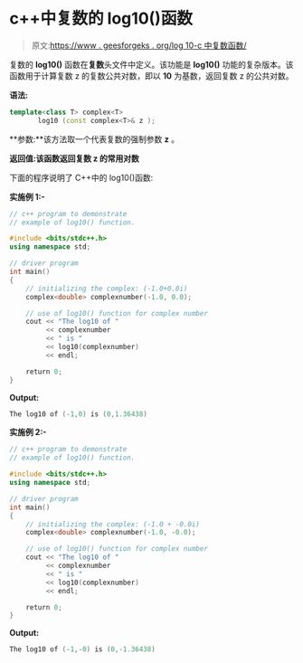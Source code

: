 # c++中复数的 log10()函数

> 原文:[https://www . geesforgeks . org/log 10-c 中复数函数/](https://www.geeksforgeeks.org/log10-function-for-complex-number-in-c/)

复数的 **log10()** 函数在**复数**头文件中定义。该功能是 **log10()** 功能的复杂版本。该函数用于计算复数 z 的复数公共对数，即以 **10** 为基数，返回复数 z 的公共对数。

**语法:**

```cpp
template<class T> complex<T> 
       log10 (const complex<T>& z );

```

**参数:**该方法取一个代表复数的强制参数 **z** 。

**返回值:**该函数返回复数 z 的**常用对数**

下面的程序说明了 C++中的 log10()函数:

**实施例 1:-**

```cpp
// c++ program to demonstrate
// example of log10() function.

#include <bits/stdc++.h>
using namespace std;

// driver program
int main()
{
    // initializing the complex: (-1.0+0.0i)
    complex<double> complexnumber(-1.0, 0.0);

    // use of log10() function for complex number
    cout << "The log10 of "
         << complexnumber
         << " is "
         << log10(complexnumber)
         << endl;

    return 0;
}
```

**Output:**

```cpp
The log10 of (-1,0) is (0,1.36438)

```

**实施例 2:-**

```cpp
// c++ program to demonstrate
// example of log10() function.

#include <bits/stdc++.h>
using namespace std;

// driver program
int main()
{
    // initializing the complex: (-1.0 + -0.0i)
    complex<double> complexnumber(-1.0, -0.0);

    // use of log10() function for complex number
    cout << "The log10 of "
         << complexnumber
         << " is "
         << log10(complexnumber)
         << endl;

    return 0;
}
```

**Output:**

```cpp
The log10 of (-1,-0) is (0,-1.36438)

```